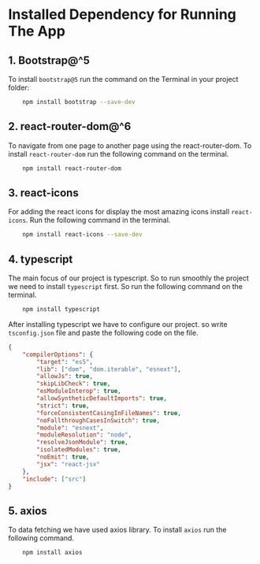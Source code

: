 # Installed Dependency for Running The App

## 1. Bootstrap@^5

To install `bootstrap@5` run the command on the Terminal in your project folder:

```sh
    npm install bootstrap --save-dev
```

## 2. react-router-dom@^6

To navigate from one page to another page using the react-router-dom. To install `react-router-dom` run the following command on the terminal.

```sh
    npm install react-router-dom
```

## 3. react-icons

For adding the react icons for display the most amazing icons install `react-icons`. Run the following command in the terminal.

```sh
    npm install react-icons --save-dev
```

## 4. typescript

The main focus of our project is typescript. So to run smoothly the project we need to install `typescript` first. So run the following command on the terminal.

```sh
    npm install typescript
```

After installing typescript we have to configure our project. so write `tsconfig.json` file and paste the following code on the file.

```json
{
    "compilerOptions": {
        "target": "es5",
        "lib": ["dom", "dom.iterable", "esnext"],
        "allowJs": true,
        "skipLibCheck": true,
        "esModuleInterop": true,
        "allowSyntheticDefaultImports": true,
        "strict": true,
        "forceConsistentCasingInFileNames": true,
        "noFallthroughCasesInSwitch": true,
        "module": "esnext",
        "moduleResolution": "node",
        "resolveJsonModule": true,
        "isolatedModules": true,
        "noEmit": true,
        "jsx": "react-jsx"
    },
    "include": ["src"]
}
```

## 5. axios

To data fetching we have used axios library. To install `axios` run the following command.

```sh
    npm install axios
```
